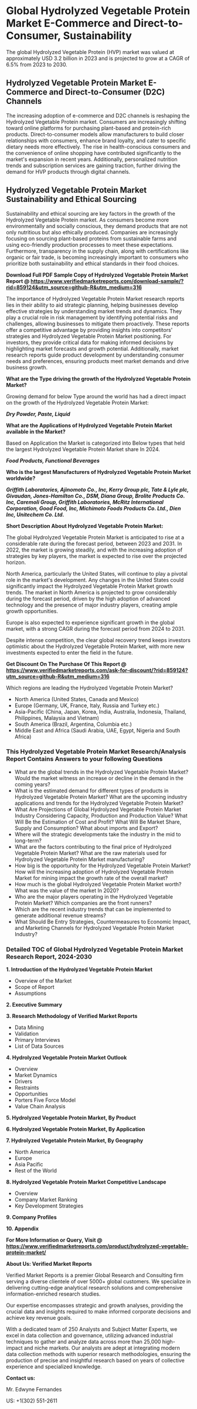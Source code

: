 <h1>Global Hydrolyzed Vegetable Protein Market E-Commerce and Direct-to-Consumer, Sustainability</h1><p class=""><p>The global Hydrolyzed Vegetable Protein (HVP) market was valued at approximately USD 3.2 billion in 2023 and is projected to grow at a CAGR of 6.5% from 2023 to 2030.</p><h2>Hydrolyzed Vegetable Protein Market E-Commerce and Direct-to-Consumer (D2C) Channels</h2><p>The increasing adoption of e-commerce and D2C channels is reshaping the Hydrolyzed Vegetable Protein market. Consumers are increasingly shifting toward online platforms for purchasing plant-based and protein-rich products. Direct-to-consumer models allow manufacturers to build closer relationships with consumers, enhance brand loyalty, and cater to specific dietary needs more effectively. The rise in health-conscious consumers and the convenience of online shopping have contributed significantly to the market's expansion in recent years. Additionally, personalized nutrition trends and subscription services are gaining traction, further driving the demand for HVP products through digital channels.</p><h2>Hydrolyzed Vegetable Protein Market Sustainability and Ethical Sourcing</h2><p>Sustainability and ethical sourcing are key factors in the growth of the Hydrolyzed Vegetable Protein market. As consumers become more environmentally and socially conscious, they demand products that are not only nutritious but also ethically produced. Companies are increasingly focusing on sourcing plant-based proteins from sustainable farms and using eco-friendly production processes to meet these expectations. Furthermore, transparency in the supply chain, along with certifications like organic or fair trade, is becoming increasingly important to consumers who prioritize both sustainability and ethical standards in their food choices.</p></p><p class=""><strong>Download Full PDF Sample Copy of Hydrolyzed Vegetable Protein Market Report @ <a href="https://www.verifiedmarketreports.com/download-sample/?rid=859124&utm_source=github-R&utm_medium=316" target="_blank">https://www.verifiedmarketreports.com/download-sample/?rid=859124&utm_source=github-R&utm_medium=316</a></strong></p><p>The importance of&nbsp;Hydrolyzed Vegetable Protein Market research reports lies in their ability to aid strategic planning, helping businesses develop effective strategies by understanding market trends and dynamics. They play a crucial role in risk management by identifying potential risks and challenges, allowing businesses to mitigate them proactively. These reports offer a competitive advantage by providing insights into competitors' strategies and Hydrolyzed Vegetable Protein Market positioning. For investors, they provide critical data for making informed decisions by highlighting market forecasts and growth potential. Additionally, market research reports guide product development by understanding consumer needs and preferences, ensuring products meet market demands and drive business growth.</p><p><strong>What are the&nbsp;Type driving the growth of the Hydrolyzed Vegetable Protein Market?</strong></p><p id="" class="">Growing demand for below Type around the world has had a direct impact on the growth of the Hydrolyzed Vegetable Protein Market:</p><p class=""><em><strong>Dry Powder, Paste, Liquid</strong></em></p><p class=""><strong>What are the&nbsp;Applications&nbsp;of Hydrolyzed Vegetable Protein Market available in the Market?</strong></p><p id="" class="">Based on Application the Market is categorized into Below types that held the largest Hydrolyzed Vegetable Protein Market share In 2024.</p><p class=""><em><strong>Food Products, Functional Beverages</strong></em></p><p class=""><strong>Who is the largest Manufacturers of Hydrolyzed Vegetable Protein Market worldwide?</strong></p><p><em><strong>Griffith Laboratories, Ajinomoto Co., Inc, Kerry Group plc, Tate & Lyle plc, Givaudan, Jones-Hamilton Co., DSM, Diana Group, Brolite Products Co. Inc, Caremoli Group, Griffith Laboratories, McRitz International Corporation, Good Food, Inc, Michimoto Foods Products Co. Ltd., Dien Inc, Unitechem Co. Ltd.</strong></em></p><p id="" class=""><strong>Short Description About Hydrolyzed Vegetable Protein Market:</strong></p><p>The global Hydrolyzed Vegetable Protein Market is anticipated to rise at a considerable rate during the forecast period, between 2023 and 2031. In 2022, the market is growing steadily, and with the increasing adoption of strategies by key players, the market is expected to rise over the projected horizon.</p><p>North America, particularly the United States, will continue to play a pivotal role in the market's development. Any changes in the United States could significantly impact the Hydrolyzed Vegetable Protein Market growth trends. The market in North America is projected to grow considerably during the forecast period, driven by the high adoption of advanced technology and the presence of major industry players, creating ample growth opportunities.</p><p>Europe is also expected to experience significant growth in the global market, with a strong CAGR during the forecast period from 2024 to 2031.</p><p>Despite intense competition, the clear global recovery trend keeps investors optimistic about the Hydrolyzed Vegetable Protein Market, with more new investments expected to enter the field in the future.</p><p id="" class=""><strong>Get Discount On The Purchase Of This Report @ <a href="https://www.verifiedmarketreports.com/ask-for-discount/?rid=859124?utm_source=github-R&utm_medium=316" target="_blank">https://www.verifiedmarketreports.com/ask-for-discount/?rid=859124?utm_source=github-R&utm_medium=316</a></strong></p><p class="">Which regions are leading the Hydrolyzed Vegetable Protein Market?</p><ul><li>North America (United States, Canada and Mexico)</li><li>Europe (Germany, UK, France, Italy, Russia and Turkey etc.)</li><li>Asia-Pacific (China, Japan, Korea, India, Australia, Indonesia, Thailand, Philippines, Malaysia and Vietnam)</li><li>South America (Brazil, Argentina, Columbia etc.)</li><li>Middle East and Africa (Saudi Arabia, UAE, Egypt, Nigeria and South Africa)</li></ul><h3 id="" class="">This Hydrolyzed Vegetable Protein Market Research/Analysis Report Contains Answers to your following Questions</h3><ul><li>What are the global trends in the Hydrolyzed Vegetable Protein Market? Would the market witness an increase or decline in the demand in the coming years?</li><li>What is the estimated demand for different types of products in Hydrolyzed Vegetable Protein Market? What are the upcoming industry applications and trends for the Hydrolyzed Vegetable Protein Market?</li><li>What Are Projections of Global Hydrolyzed Vegetable Protein Market Industry Considering Capacity, Production and Production Value? What Will Be the Estimation of Cost and Profit? What Will Be Market Share, Supply and Consumption? What about imports and Export?</li><li>Where will the strategic developments take the industry in the mid to long-term?</li><li>What are the factors contributing to the final price of Hydrolyzed Vegetable Protein Market? What are the raw materials used for Hydrolyzed Vegetable Protein Market manufacturing?</li><li>How big is the opportunity for the Hydrolyzed Vegetable Protein Market? How will the increasing adoption of Hydrolyzed Vegetable Protein Market for mining impact the growth rate of the overall market?</li><li>How much is the global Hydrolyzed Vegetable Protein Market worth? What was the value of the market In 2020?</li><li>Who are the major players operating in the Hydrolyzed Vegetable Protein Market? Which companies are the front runners?</li><li>Which are the recent industry trends that can be implemented to generate additional revenue streams?</li><li>What Should Be Entry Strategies, Countermeasures to Economic Impact, and Marketing Channels for Hydrolyzed Vegetable Protein Market Industry?</li></ul><h3 id="" class="">Detailed TOC of Global Hydrolyzed Vegetable Protein Market Research Report, 2024-2030</h3><p id="" class=""><strong>1. Introduction of the Hydrolyzed Vegetable Protein Market</strong></p><ul><li>Overview of the Market</li><li>Scope of Report</li><li>Assumptions</li></ul><p id="" class=""><strong>2. Executive Summary</strong></p><p id="" class=""><strong>3. Research Methodology of Verified Market Reports</strong></p><ul><li>Data Mining</li><li>Validation</li><li>Primary Interviews</li><li>List of Data Sources</li></ul><p id="" class=""><strong>4. Hydrolyzed Vegetable Protein Market Outlook</strong></p><ul><li>Overview</li><li>Market Dynamics</li><li>Drivers</li><li>Restraints</li><li>Opportunities</li><li>Porters Five Force Model</li><li>Value Chain Analysis</li></ul><p id="" class=""><strong>5. Hydrolyzed Vegetable Protein Market, By Product</strong></p><p id="" class=""><strong>6. Hydrolyzed Vegetable Protein Market, By Application</strong></p><p id="" class=""><strong>7. Hydrolyzed Vegetable Protein Market, By Geography</strong></p><ul><li>North America</li><li>Europe</li><li>Asia Pacific</li><li>Rest of the World</li></ul><p id="" class=""><strong>8. Hydrolyzed Vegetable Protein Market Competitive Landscape</strong></p><ul><li>Overview</li><li>Company Market Ranking</li><li>Key Development Strategies</li></ul><p id="" class=""><strong>9. Company Profiles</strong></p><p id="" class=""><strong>10. Appendix</strong></p><p id="" class=""><strong>For More Information or Query, Visit @ <a href="https://www.verifiedmarketreports.com/product/hydrolyzed-vegetable-protein-market/" target="_blank">https://www.verifiedmarketreports.com/product/hydrolyzed-vegetable-protein-market/</a></strong></p><p id="" class=""><strong>About Us: Verified Market Reports</strong></p><p id="" class="">Verified Market Reports is a premier Global Research and Consulting firm serving a diverse clientele of over 5000+ global customers. We specialize in delivering cutting-edge analytical research solutions and comprehensive information-enriched research studies.</p><p id="" class="">Our expertise encompasses strategic and growth analyses, providing the crucial data and insights required to make informed corporate decisions and achieve key revenue goals.</p><p id="" class="">With a dedicated team of 250 Analysts and Subject Matter Experts, we excel in data collection and governance, utilizing advanced industrial techniques to gather and analyze data across more than 25,000 high-impact and niche markets. Our analysts are adept at integrating modern data collection methods with superior research methodologies, ensuring the production of precise and insightful research based on years of collective experience and specialized knowledge.</p><p id="" class=""><strong>Contact us:</strong></p><p id="" class="">Mr. Edwyne Fernandes</p><p id="" class="">US: +1(302) 551-2611</p>
